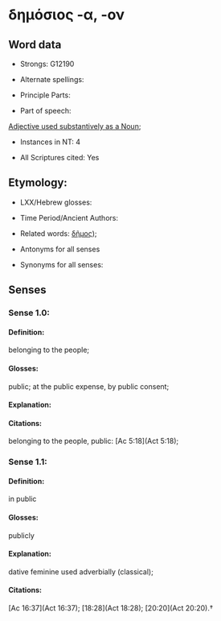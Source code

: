 # δημόσιος -α, -ον

<!-- Status: S2=NeedsFinalCheck -->
<!-- Lexica used for edits:   -->

## Word data

* Strongs: G12190

* Alternate spellings:


* Principle Parts: 


* Part of speech: 

[Adjective used substantively as a Noun](http://ugg.readthedocs.io/en/latest/noun_substantive_adj.html); 

* Instances in NT: 4

* All Scriptures cited: Yes

## Etymology: 

* LXX/Hebrew glosses: 


* Time Period/Ancient Authors: 


* Related words: [δῆμος]());

* Antonyms for all senses

* Synonyms for all senses: 


## Senses 


### Sense  1.0: 

#### Definition: 

belonging to the people;

#### Glosses: 

 public; at the public expense, by public consent;

#### Explanation: 



#### Citations: 

belonging to the people, public: [Ac 5:18](Act 5:18);  

### Sense  1.1: 

#### Definition: 

in public

#### Glosses: 

publicly

#### Explanation:

dative feminine used adverbially (classical);

#### Citations: 

 [Ac 16:37](Act 16:37); [18:28](Act 18:28); [20:20](Act 20:20).†
